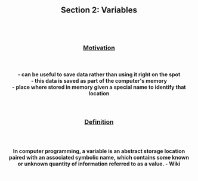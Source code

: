 <div align='center'>
<h2 style='border: solid white 1px;'>Section 2: Variables<h2>

<br>
<h3 style='text-decoration: underline;'>Motivation</h3>
<br>

<h4>
- can be useful to save data rather than using it right on the spot
<br>
- this data is saved as part of the computer's memory
<br>
- place where stored in memory given a special name to identify that location
<br>
</h4>

<br>

<h3 style='text-decoration: underline;'>Definition</h3>

<br>

<div style='border: dashed white 1px; padding: 0.4em;'>
    <h4>In computer programming, a variable is an abstract storage location paired with an associated symbolic name, which contains some known or unknown quantity of information referred to as a value. - Wiki</h4>
</div>

<br>

</div>